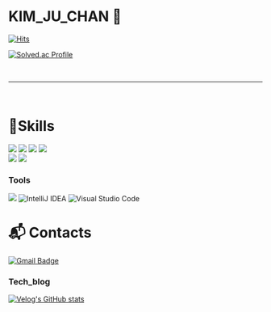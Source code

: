 # KIM_JU_CHAN 👋 
[![Hits](https://hits.seeyoufarm.com/api/count/incr/badge.svg?url=https%3A%2F%2Fgithub.com%2Fjckim22&count_bg=%23278BED&title_bg=%230BE3E7&icon=&icon_color=%23E7E7E7&title=hits&edge_flat=false)](https://hits.seeyoufarm.com)


[![Solved.ac Profile](http://mazassumnida.wtf/api/v2/generate_badge?boj=jckim2)](https://solved.ac/jckim2/)

<br>

------- 

<br>


# 💪Skills
  
<img src="https://img.shields.io/badge/java-007396?style=for-the-badge&logo=java&logoColor=white">
<img src="https://img.shields.io/badge/spring-6DB33F?style=for-the-badge&logo=spring&logoColor=white"> <img src="https://img.shields.io/badge/springboot-6DB33F?style=for-the-badge&logo=springboot&logoColor=white"> <img src="https://img.shields.io/badge/django-092E20?style=for-the-badge&logo=django&logoColor=white"> 
 <br>
 <img src="https://img.shields.io/badge/linux-FCC624?style=for-the-badge&logo=linux&logoColor=black"> <img src="https://img.shields.io/badge/mysql-4479A1?style=for-the-badge&logo=mysql&logoColor=white"> 

 ### Tools

<img src="https://img.shields.io/badge/git-F05032?style=for-the-badge&logo=git&logoColor=white">   ![IntelliJ IDEA](https://img.shields.io/badge/IntelliJIDEA-000000.svg?style=for-the-badge&logo=intellij-idea&logoColor=white) ![Visual Studio Code](https://img.shields.io/badge/Visual%20Studio%20Code-0078d7.svg?style=for-the-badge&logo=visual-studio-code&logoColor=white)

 # :mailbox_with_mail: Contacts

 [![Gmail Badge](https://img.shields.io/badge/Gmail-d14836?style=flat-square&logo=Gmail&logoColor=white&link=mailto:jckim229@gmail.com)](mailto:jckim229@gmail.com)

 ### Tech_blog
 
[![Velog's GitHub stats](https://velog-readme-stats.vercel.app/api/badge?name=jckim22)](https://velog.io/@jckim22) 

 


